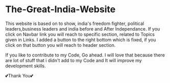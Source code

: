 # The-Great-India-Website

This website is based on to show, india's freedom fighter, political leaders,business leaders and india before and After Independance. If you click on Navbar link you will reach to specific section, related to Topics given in Links. I added a button to the right bottom which is fixed, if you click on that button you will reach to header section.

If you like to contribute to my Code, Go ahead. I will love that because there are lot of stuff that i didn't add to my Code and It will improve my development skills.

💕Thank You💕

